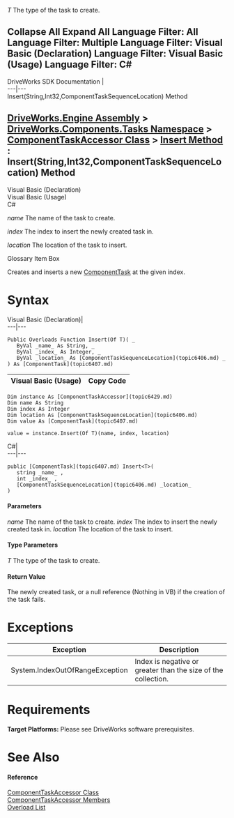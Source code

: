 _T_
    The type of the task to create.

Collapse All Expand All Language Filter: All  Language Filter: Multiple  Language Filter: Visual Basic (Declaration) Language Filter: Visual Basic (Usage) Language Filter: C#  
---  
DriveWorks SDK Documentation  |   
---|---  
Insert<T>(String,Int32,ComponentTaskSequenceLocation) Method   
  
[DriveWorks.Engine Assembly](topic2156.md) > [DriveWorks.Components.Tasks Namespace](topic6391.md) > [ComponentTaskAccessor Class](topic6429.md) > [Insert Method](topic6445.md) : Insert<T>(String,Int32,ComponentTaskSequenceLocation) Method  
---  
  
Visual Basic (Declaration)    
Visual Basic (Usage)    
C# 

_name_
    The name of the task to create.

_index_
    The index to insert the newly created task in.

_location_
    The location of the task to insert.

Glossary Item Box

Creates and inserts a new [ComponentTask](topic6407.md) at the given index. 

# Syntax

Visual Basic (Declaration)|   
---|---  
      
    
    Public Overloads Function Insert(Of T)( _
       ByVal _name_ As String, _
       ByVal _index_ As Integer, _
       ByVal _location_ As [ComponentTaskSequenceLocation](topic6406.md) _
    ) As [ComponentTask](topic6407.md)  
  
Visual Basic (Usage)| Copy Code  
---|---  
      
    
    Dim instance As [ComponentTaskAccessor](topic6429.md)
    Dim name As String
    Dim index As Integer
    Dim location As [ComponentTaskSequenceLocation](topic6406.md)
    Dim value As [ComponentTask](topic6407.md)
     
    value = instance.Insert(Of T)(name, index, location)  
  
C#|   
---|---  
      
    
    public [ComponentTask](topic6407.md) Insert<T>( 
       string _name_ ,
       int _index_ ,
       [ComponentTaskSequenceLocation](topic6406.md) _location_
    )  
  
#### Parameters

 _name_
    The name of the task to create.
_index_
    The index to insert the newly created task in.
_location_
    The location of the task to insert.

#### Type Parameters

_T_
    The type of the task to create.

#### Return Value

The newly created task, or a null reference (Nothing in VB) if the creation of the task fails.

# Exceptions

Exception| Description  
---|---  
System.IndexOutOfRangeException| Index is negative or greater than the size of the collection.  
  
# Requirements

**Target Platforms:** Please see DriveWorks software prerequisites.

# See Also

#### Reference

[ComponentTaskAccessor Class](topic6429.md)   
[ComponentTaskAccessor Members](topic6430.md)   
[Overload List](topic6445.md)


